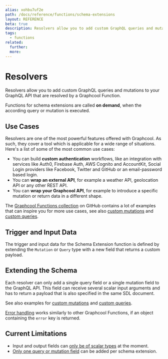 ```yaml
---
alias: xohbu7uf2e
path: /docs/reference/functions/schema-extensions
layout: REFERENCE
beta: true
description: Resolvers allow you to add custom GraphQL queries and mutations to your GraphQL API that are resolved by a Graphcool Function.
tags:
  - functions
related:
  further:
  more:
---
```


# Resolvers

Resolvers allow you to add custom GraphQL queries and mutations to your GraphQL API that are resolved by a Graphcool Function.

Functions for schema extensions are called **on demand**, when the according query or mutation is executed.

## Use Cases

Resolvers are one of the most powerful features offered with Graphcool. As such, they cover a tool which is applicable for a wide range of situations. Here's a list of some of the most common use cases:

* You can build **custom authentication** workflows, like an integration with services like Auth0, Firebase Auth, AWS Cognito and AccountKit, Social Login providers like Facebook, Twitter and GitHub or an email-password based login.
* You can **wrap an external API**, for example a weather API, geolocation API or any other REST API.
* You can **wrap your Graphcool API**, for example to introduce a specific mutation or return data in a different shape.

The [Graphcool Functions collection](https://github.com/graphcool-examples/functions/) on GitHub contains a lot of examples that can inspire you for more use cases, see also [custom mutations](!alias-thiele0aop) and [custom queries](!alias-nae4oth9ka).

## Trigger and Input Data

The trigger and input data for the Schema Extension function is defined by extending the `Mutation` or `Query` type with a new field that returns a custom payload.

## Extending the Schema

Each resolver can only add a single query field or a single mutation field to the GraphQL API. This field can receive several scalar input arguments and has to return a payload that is also specified in the same SDL document.

See also examples for [custom mutations](!alias-thiele0aop) and [custom queries](!alias-nae4oth9ka).

[Error handling](!alias-quawa7aed0) works similarly to other Graphcool Functions, if an object containing the `error` key is returned.

## Current Limitations

* Input and output fields can [only be of scalar types](https://github.com/graphcool/feature-requests/issues/318) at the moment.
* [Only one query or mutation field](https://github.com/graphcool/feature-requests/issues/326) can be added per schema extension.
